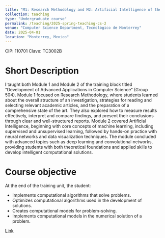 ```yaml
---
title: "M1: Research Methodology and M2: Artificial Intelligence of the Bloque - Development of Advanced Applications in Computer Science (Group 504) (M1: Metodología de investigación y M2 Inteligencia artificial de Bloque - Desarrollo de aplicaciones avanzadas de ciencias computacionales (Gpo 504))"
collection: teaching
type: "Undergraduate course"
permalink: /teaching/2025-spring-teaching-cs-2
venue: "Computer Science Department, Tecnológico de Monterrey"
date: 2025-04-01
location: "Monterrey, Mexico"
---
```


CIP: 110701
Clave: TC3002B

# Short Description

I taught both Module 1 and Module 2 of the training block titled “Development of Advanced Applications in Computer Science” (Group 504). Module 1 focused on Research Methodology, where students learned about the overall structure of an investigation, strategies for reading and selecting relevant academic articles, and the preparation of a comprehensive state of the art. They also explored how to measure results effectively, interpret and compare findings, and present their conclusions through clear and well-structured reports. Module 2 covered Artificial Intelligence, beginning with core concepts of machine learning, including supervised and unsupervised learning, followed by hands-on practice with neural networks and data visualization techniques. The module concluded with advanced topics such as deep learning and convolutional networks, providing students with both theoretical foundations and applied skills to develop intelligent computational solutions.

# Course objective
At the end of the training unit, the student:

- Implements computational algorithms that solve problems.
- Optimizes computational algorithms used in the development of solutions.
- Creates computational models for problem-solving.
- Implements computational models in the numerical solution of a problem.



[Link](https://samp.itesm.mx/Materias/VistaPreliminarMateria?clave=TC3002B&lang=EN#)
